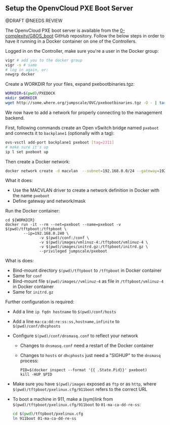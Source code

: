## Setup the OpenvCloud PXE Boot Server

@DRAFT
@NEEDS REVIEW


The OpenvCloud PXE boot server is available from the [0-complexity/G8OS_boot](https://github.com/0-complexity/G8OS_boot) GitHub repository. Follow the below steps in order to have it running in a Docker container on one of the Controllers.

Logged in on the Controller, make sure you're a user in the Docker group:

```bash
vigr # add you to the docker group
vigr -s # same
# log in again, or:
newgrp docker
```

Create a WORKDIR for your files, expand pxebootbinaries.tgz:

```bash
WORKDIR=$(pwd)/PXEDOCK
mkdir $WORKDIR
wget http://some.where.org/jumpscale/OVC/pxebootbinaries.tgz -O - | tar zxvf - -C ${WORKDIR}
```

We now have to add a network for properly connecting to the management backend.

First, following commands create an Open vSwitch bridge named `pxeboot` and connects it to `backplane1` (optionally with a tag):

```bash
ovs-vsctl add-port backplane1 pxeboot [tag=2311]
# make sure it's up
ip l set pxeboot up
```

Then create a Docker network:

```bash
docker network create -d macvlan  --subnet=192.168.0.0/24 --gateway=192.168.0.1 -o parent=pxeboot pxeboot
```

What it does:

- Use the MACVLAN driver to create a network definition in Docker with the name `pxeboot`
- Define gateway and network/mask

Run the Docker container:

```
cd ${WORKDIR}
docker run -it --rm --net=pxeboot --name=pxeboot -v $(pwd)/tftpboot:/tftpboot \
        --ip=192.168.0.240 \
               -v $(pwd)/conf:/conf \
               -v $(pwd)/images/vmlinuz-4:/tftpboot/vmlinuz-4 \
               -v $(pwd)/images/initrd.gz:/tftpboot/initrd.gz \
               --privileged jumpscale/pxeboot
```

What is does:

- Bind-mount directory `$(pwd)/tftpboot` to `/tftpboot` in Docker container
- Same for `conf`
- Bind-mount file `$(pwd)/images//vmlinuz-4` as file in `/tftpboot/vmlinuz-4` in Docker container
- Same for `initrd.gz`

Further configuration is required:

- Add a line `ip fqdn hostname` to `$(pwd)/conf/hosts`
- Add a line `ma:ca:dd:re:ss:ss,hostname,infinite` to `$(pwd)/conf/dhcphosts`
- Configure `$(pwd)/conf/dnsmasq.conf` to reflect your network
  - Changes to `dnsmasq.conf` need a restart of the Docker container
  - Changes to `hosts` or `dhcphosts` just need a "SIGHUP" to the `dnsmasq` process:

    ```
    PID=$(docker inspect --format '{{ .State.Pid}}' pxeboot)
    kill -HUP $PID
    ```

- Make sure you have `$(pwd)/images` exposed as `ftp` or as `http`, where `$(pwd)/tftpboot/pxelinux.cfg/911boot` refers to the correct URL
- To boot a machine in 911, make a (sym)link from `$(pwd)/tftpboot/pxelinux.cfg/911boot` to `01-ma-ca-dd-re-ss`:

  ```bash
  cd $(pwd)/tftpboot/pxelinux.cfg
  ln 911boot 01-ma-ca-dd-re-ss
  ```
